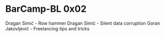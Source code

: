 # BarCamp-BL 0x02

Dragan Simić - Row hammer
Dragan Simić - Silent data corruption
Goran Jakovljević - Freelancing tips and tricks
